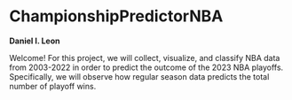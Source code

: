 # ChampionshipPredictorNBA

**Daniel I. Leon**

Welcome! For this project, we will collect, visualize, and classify NBA data from 2003-2022 in order to predict the outcome of the 2023 NBA playoffs. Specifically, we will observe how regular season data predicts the total number of playoff wins.
